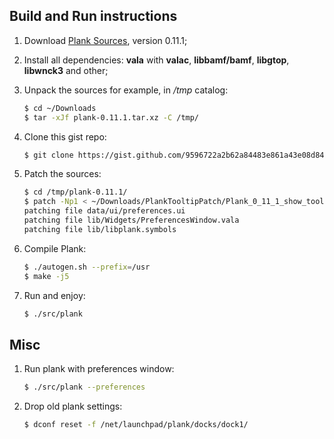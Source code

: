 ## Build and Run instructions

1. Download [Plank Sources](https://launchpad.net/plank/1.0/0.11.1/+download/plank-0.11.1.tar.xz), version 0.11.1;
2. Install all dependencies: **vala** with **valac**, **libbamf/bamf**, **libgtop**, **libwnck3** and other;
3. Unpack the sources for example, in */tmp* catalog:
    ```bash
    $ cd ~/Downloads
    $ tar -xJf plank-0.11.1.tar.xz -C /tmp/
    ```

4. Clone this gist repo:
    ```bash
    $ git clone https://gist.github.com/9596722a2b62a84483e861a43e08d847.git PlankTooltipPatch
    ```

5. Patch the sources:
    ```bash
    $ cd /tmp/plank-0.11.1/
    $ patch -Np1 < ~/Downloads/PlankTooltipPatch/Plank_0_11_1_show_tooltips_feature_for_yakimka.patch
    patching file data/ui/preferences.ui
    patching file lib/Widgets/PreferencesWindow.vala
    patching file lib/libplank.symbols
    ```

6. Compile Plank:
    ```bash
    $ ./autogen.sh --prefix=/usr
    $ make -j5
    ```

7. Run and enjoy:
    ```bash
    $ ./src/plank
    ```

## Misc

1. Run plank with preferences window:
    ```bash
    $ ./src/plank --preferences
    ```

2. Drop old plank settings:
    ```bash
    $ dconf reset -f /net/launchpad/plank/docks/dock1/
    ```
